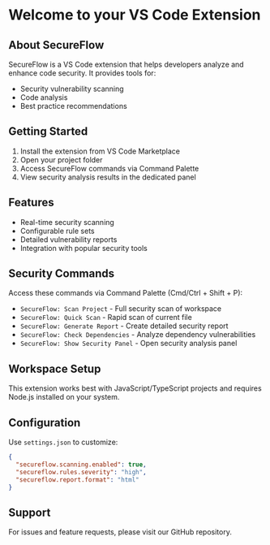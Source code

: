 # Welcome to your VS Code Extension

## About SecureFlow

SecureFlow is a VS Code extension that helps developers analyze and enhance code security. It provides tools for:

- Security vulnerability scanning
- Code analysis
- Best practice recommendations

## Getting Started

1. Install the extension from VS Code Marketplace
2. Open your project folder
3. Access SecureFlow commands via Command Palette
4. View security analysis results in the dedicated panel

## Features

- Real-time security scanning
- Configurable rule sets
- Detailed vulnerability reports
- Integration with popular security tools

## Security Commands

Access these commands via Command Palette (Cmd/Ctrl + Shift + P):

- `SecureFlow: Scan Project` - Full security scan of workspace
- `SecureFlow: Quick Scan` - Rapid scan of current file
- `SecureFlow: Generate Report` - Create detailed security report
- `SecureFlow: Check Dependencies` - Analyze dependency vulnerabilities
- `SecureFlow: Show Security Panel` - Open security analysis panel

## Workspace Setup

This extension works best with JavaScript/TypeScript projects and requires Node.js installed on your system.

## Configuration

Use `settings.json` to customize:
```json
{
  "secureflow.scanning.enabled": true,
  "secureflow.rules.severity": "high",
  "secureflow.report.format": "html"
}
```

## Support

For issues and feature requests, please visit our GitHub repository.

